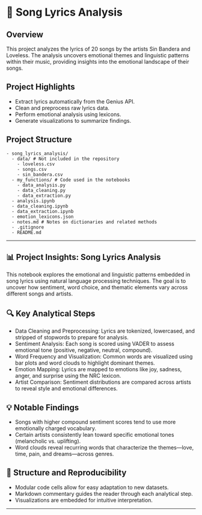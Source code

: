 # 🎵 Song Lyrics Analysis

## Overview

This project analyzes the lyrics of 20 songs by the artists Sin Bandera and Loveless. The analysis uncovers emotional themes and linguistic patterns within their music, providing insights into the emotional landscape of their songs.

## Project Highlights

- Extract lyrics automatically from the Genius API.
- Clean and preprocess raw lyrics data.
- Perform emotional analysis using lexicons.
- Generate visualizations to summarize findings.

## Project Structure
```text
- song_lyrics_analysis/
  - data/ # Not included in the repository
    - loveless.csv
    - songs.csv
    - sin_bandera.csv
  - my_functions/ # Code used in the notebooks
    - data_analysis.py
    - data_cleaning.py
    - data_extraction.py
  - analysis.ipynb
  - data_cleaning.ipynb
  - data_extraction.ipynb
  - emotion_lexicons.json
  - notes.md # Notes on dictionaries and related methods
  - .gitignore
  - README.md
```

---

## 📊 Project Insights: Song Lyrics Analysis
This notebook explores the emotional and linguistic patterns embedded in song lyrics using natural language processing techniques. The goal is to uncover how sentiment, word choice, and thematic elements vary across different songs and artists.

## 🔍 Key Analytical Steps
- Data Cleaning and Preprocessing: Lyrics are tokenized, lowercased, and stripped of stopwords to prepare for analysis.
- Sentiment Analysis: Each song is scored using VADER to assess emotional tone (positive, negative, neutral, compound).
- Word Frequency and Visualization: Common words are visualized using bar plots and word clouds to highlight dominant themes.
- Emotion Mapping: Lyrics are mapped to emotions like joy, sadness, anger, and surprise using the NRC lexicon.
- Artist Comparison: Sentiment distributions are compared across artists to reveal style and emotional differences.

## 💡 Notable Findings
- Songs with higher compound sentiment scores tend to use more emotionally charged vocabulary.
- Certain artists consistently lean toward specific emotional tones (melancholic vs. uplifting).
- Word clouds reveal recurring words that characterize the themes—love, time, pain, and dreams—across genres.

## 📁 Structure and Reproducibility
- Modular code cells allow for easy adaptation to new datasets.
- Markdown commentary guides the reader through each analytical step.
- Visualizations are embedded for intuitive interpretation.

---
